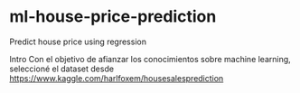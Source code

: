 # ml-house-price-prediction
Predict house price using regression

Intro
Con el objetivo de afianzar los conocimientos sobre machine learning, seleccioné el dataset desde https://www.kaggle.com/harlfoxem/housesalesprediction
